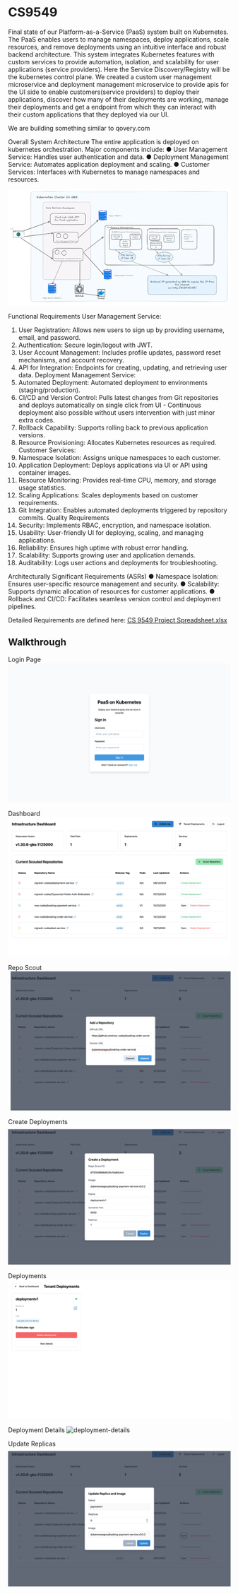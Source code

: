 # CS9549

Final state of our Platform-as-a-Service (PaaS) system built on Kubernetes. The PaaS enables users to manage namespaces, deploy applications, scale resources, and remove deployments using an intuitive interface and robust backend architecture. This system integrates Kubernetes features with custom services to provide automation, isolation, and scalability for user applications (service providers).
Here the Service Discovery/Registry will be the kubernetes control plane. We created a custom user management microservice and deployment management microservice to provide apis for the UI side to enable customers(service providers) to deploy their applications, discover how many of their deployments are working, manage their deployments and get a endpoint from which they can interact with their custom applications that they deployed via our UI.

We are building something similar to qovery.com

Overall System Architecture
The entire application is deployed on kubernetes orchestration. Major components include:
● User Management Service: Handles user authentication and data.
● Deployment Management Service: Automates application deployment and scaling.
● Customer Services: Interfaces with Kubernetes to manage namespaces and resources.

![architecture](images\overall-arch.png)

Functional Requirements
User Management Service:
1. User Registration: Allows new users to sign up by providing username, email, and password.
2. Authentication: Secure login/logout with JWT.
3. User Account Management: Includes profile updates, password reset mechanisms, and account recovery.
4. API for Integration: Endpoints for creating, updating, and retrieving user data.
Deployment Management Service:
1. Automated Deployment: Automated deployment to environments (staging/production).
2. CI/CD and Version Control: Pulls latest changes from Git repositories and deploys automatically on single click from UI - Continuous deployment also possible without users intervention with just minor extra codes.
3. Rollback Capability: Supports rolling back to previous application versions.
4. Resource Provisioning: Allocates Kubernetes resources as required.
Customer Services:
1. Namespace Isolation: Assigns unique namespaces to each customer.
2. Application Deployment: Deploys applications via UI or API using container images.
3. Resource Monitoring: Provides real-time CPU, memory, and storage usage statistics.
4. Scaling Applications: Scales deployments based on customer requirements.
5. Git Integration: Enables automated deployments triggered by repository commits.
Quality Requirements
1. Security: Implements RBAC, encryption, and namespace isolation.
2. Usability: User-friendly UI for deploying, scaling, and managing applications.
3. Reliability: Ensures high uptime with robust error handling.
4. Scalability: Supports growing user and application demands.
5. Auditability: Logs user actions and deployments for troubleshooting.

Architecturally Significant Requirements (ASRs)
● Namespace Isolation: Ensures user-specific resource management and security.
● Scalability: Supports dynamic allocation of resources for customer applications.
● Rollback and CI/CD: Facilitates seamless version control and deployment pipelines.

Detailed Requirements are defined here: 
[CS 9549 Project Spreadsheet.xlsx](https://uwoca-my.sharepoint.com/:x:/g/personal/cezeagwu_uwo_ca/EUYlloT5zYJCuiRpmNhY8zcBCqgXU0hsw_8zYPbfAra9hA?e=YakXiA)

## Walkthrough

Login Page
![login](images\login-page.png)

Dashboard
![dashboard](images\dashboard.png)

Repo Scout
![repo-scout](images\repo-scout.png)

Create Deployments
![create-deployments](images\create-deployment.png)

Deployments
![deployments](images\deployments-page.png)

Deployment Details
![deployment-details](images\deployment-details.png)

Update Replicas
![update-replicas](images\update-replicas.png)


